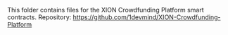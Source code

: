 This folder contains files for the XION Crowdfunding Platform smart contracts.
Repository: https://github.com/1devmind/XION-Crowdfunding-Platform
